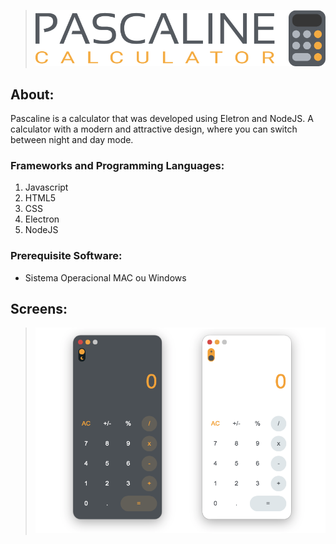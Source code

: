 > ![Logo Pascaline](https://github.com/davibs22/Pascaline/raw/master/readmeFiles/Logo.png)


## About:

Pascaline is a calculator that was developed using Eletron and NodeJS. A calculator with a modern and attractive design, where you can switch between night and day mode.

### Frameworks and Programming Languages:

1. Javascript
2. HTML5
3. CSS
4. Electron
5. NodeJS

### Prerequisite Software:

* Sistema Operacional MAC ou Windows

## Screens:
> ![Screens Pascaline](https://github.com/davibs22/Pascaline/raw/master/readmeFiles/Screens.png)
